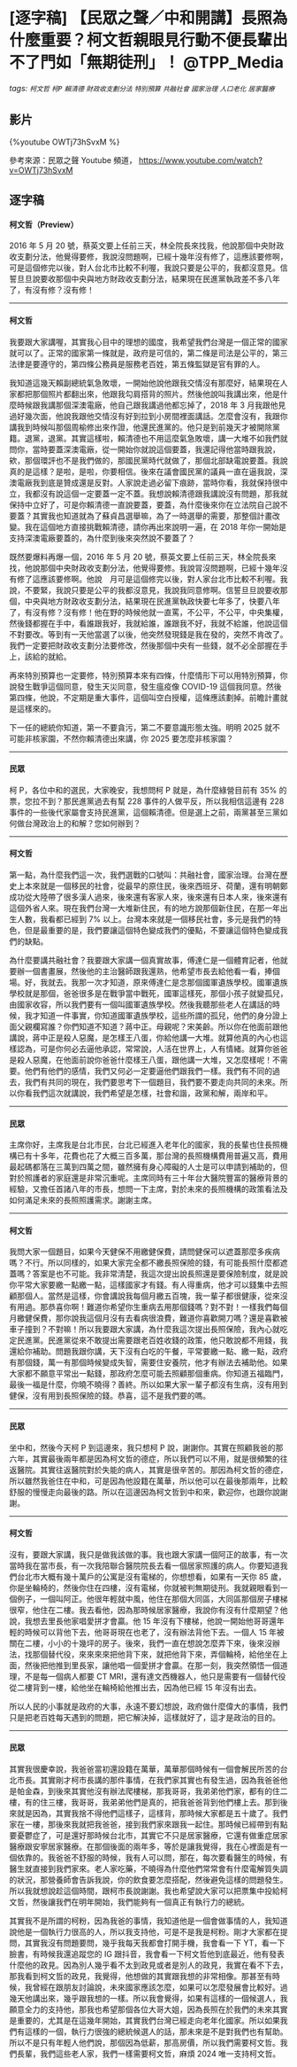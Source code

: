 # [逐字稿] 【民眾之聲／中和開講】長照為什麼重要？柯文哲親眼見行動不便長輩出不了門如「無期徒刑」！ @TPP_Media

###### tags: `柯文哲` `柯P` `賴清德` `財政收支劃分法` `特別預算` `共融社會` `國家治理` `人口老化` `居家醫療`

## 影片

{%youtube OWTj73hSvxM %}

參考來源：民眾之聲 Youtube 頻道， https://www.youtube.com/watch?v=OWTj73hSvxM

## 逐字稿

#### 柯文哲（Preview）

2016 年 5 月 20 號，蔡英文要上任前三天，林全院長來找我，他說那個中央財政收支劃分法，他覺得要修，我說沒問題啊，已經十幾年沒有修了，這應該要修啊，可是這個修完以後，對人台北市比較不利喔，我說只要是公平的，我都沒意見。信誓旦旦說要收那個中央與地方財政收支劃分法，結果現在民進黨執政差不多八年了，有沒有修？沒有修！

---

#### 柯文哲

我要跟大家講喔，其實我心目中的理想的國度，我希望我們台灣是一個正常的國家就可以了。正常的國家第一條就是，政府是可信的，第二條是司法是公平的，第三法律是要遵守的，第四條公務員是服務老百姓，第五條監獄是官有罪的人。

我知道這幾天賴副總統氣急敗壞，一開始他說他跟我交情沒有那麼好，結果現在人家都把那個照片都翻出來，他跟我勾肩搭背的照片。然後他說叫我講出來，他是什麼時候跟我講那個深澳電廠，他自己跟我講過他都忘掉了，2018 年 3 月我跟他見過好幾次面，他說我跟他交情沒有好到拉到小房間裡面講話。怎麼會沒有，我跟你講我到時候叫那個周榆修出來作證，他還民進黨的。他只是到前幾天才被開除黨籍。退黨，退黨。其實這樣啦，賴清德也不用這麼氣急敗壞，講一大堆不如我們就問你，當時要蓋深澳電廠，從一開始你就說這個要蓋，我還記得他當時跟我說，欸，那個環評也不是我們做的，那國民黨時代就做了，那個北部缺電說要蓋。我說真的是這樣？是啦，是啦，你要相信。後來在議會國民黨的議員一直在逼我說，深澳電廠我到底是贊成還是反對。人家說走過必留下痕跡，當時你看，我就保持很中立，我都沒有說這個一定要蓋一定不蓋。我想說賴清德跟我講說沒有問題，那我就保持中立好了，可是你賴清德一直說要蓋，要蓋，為什麼後來你在立法院自己說不要蓋？其實我也知道就為了蘇貞昌選舉嘛，為了一時選舉的需要，那整個計畫改變。我在這個地方直接挑戰賴清德，請你再出來說明一遍，在 2018 年你一開始是支持深澳電廠要蓋的，為什麼到後來突然說不要蓋了？

既然要爆料再爆一個，2016 年 5 月 20 號，蔡英文要上任前三天，林全院長來找，他說那個中央財政收支劃分法，他覺得要修。我說冐沒問題啊，已經十幾年沒有修了這應該要修啊。他說　月可是這個修完以後，對人家台北市比較不利喔。我說，不要緊，我說只要是公平的我都沒意見，我說我同意修啊。信誓旦旦說要收那個，中央與地方財政收支劃分法，結果現在民進黨執政快要七年多了，快要八年了，有沒有修？沒有修！他在野的時候他就一直罵，不公平，不公平，中央集權，然後錢都握在手中，看誰跟我好，我就給誰，誰跟我不好，我就不給誰，他說這個不對要改。等到有一天他當選了以後，他突然發現錢是我在發的，突然不肯改了。我們一定要把財政收支劃分法要修改，然後那個中央有一些錢，就不必全部握在手上，該給的就給。

再來特別預算也一定要修，特別預算本來有四條，什麼情形下可以用特別預算，你說發生戰爭這個同意，發生天災同意，發生瘟疫像 COVID-19 這個我同意。然後第四條，他說，不定期是重大事件，這個叫空白授權，這條應該劃掉。前瞻計畫就是這樣來的。

下一任的總統你知道，第一不要貪污，第二不要意識形態太強。明明 2025 就不可能非核家園，不然你賴清德出來講，你 2025 要怎麼非核家園？

---

#### 民眾

柯 P，各位中和的選民，大家晚安，我想問柯 P 就是，為什麼綠營目前有  35% 的票，您拉不到？那民進黨過去有幫 228 事件的人做平反，所以我相信這邊有 228 事件的一些後代家屬會支持民進黨，這個賴清德。但是選上之前，兩黨甚至三黨如何做台灣政治上的和解？您如何辦到？

---

#### 柯文哲

第一點，為什麼我們這一次，我們選戰的口號叫：共融社會，國家治理。台灣在歷史上本來就是一個移民的社會，從最早的原住民，後來西班牙、荷蘭，還有明朝鄭成功從大陸帶了很多漢人過來，後來還有客家人來，後來還有日本人來，後來還有這個外省人來。現在我們台灣一大堆新住民，有的地方說那個新住民，在那一年出生人數，我看都已經到 7% 以上。台灣本來就是一個移民社會，多元是我們的特色，但是最重要的是，我們要讓這個特色變成我們的優點，不要讓這個特色變成我們的缺點。

為什麼要講共融社會？我要跟大家講一個真實故事，傅達仁是一個體育記者，他就要辦一個書畫展，然後他的主治醫師跟我還熟，他希望市長去給他看一看，捧個場。好，我就去。我那一次才知道，原來傅達仁是念那個國軍遺族學校。國軍遺族學校就是那個，爸爸很多是在戰爭當中戰死，國軍這樣死，那個小孩子就變孤兒，由國家收容，所以我們要有一個叫國軍遺族學校。然後我聽那些老人在講話的時候，我才知道一件事實，你知道國軍遺族學校，這些所謂的孤兒，他們的身分證上面父親欄寫誰？你們知道不知道？蔣中正。母親呢？宋美齡。所以你在他面前跟他講說，蔣中正是殺人惡魔，是怎樣王八蛋，你給他講一大堆。就算他真的內心也這樣認為，可是你何必去逼他承認，常常說，人活在世界上，人有情緒。就算你爸爸是殺人惡魔，在他面前說你爸爸什麼樣王八蛋，跟他講一大堆，又怎麼樣呢！不需要。他們有他們的感情，我們又何必一定要逼他們跟我們一樣。我們有不同的過去，我們有共同的現在，我們要思考下一個題目，我們要不要走向共同的未來。所以你看我們這次就講說，我們希望是怎樣，社會和諧，政黨和解，兩岸和平。

---

#### 民眾

主席你好，主席我是台北市民，台北已經進入老年化的國家，我的長輩也住長照機構已有十多年，花費也花了大概三百多萬，那台灣的長照機構費用普遍又高，費用最起碼都落在三萬到四萬之間，雖然擁有身心障礙的人士是可以申請到補助的，但對於照護者的家庭還是非常沉重呢。主席同時有三十年台大醫院豐富的醫療背景的經驗，又擔任首諸八年的市長，想問一下主席，對於未來的長照機構的政策看法及如何滿足未來的長照照護需求。謝謝主席。

---

#### 柯文哲

我問大家一個題目，如果今天健保不用繳健保費，請問健保可以遮蓋那麼多疾病嗎？不行。所以同樣的，如果大家完全都不繳長照保險的錢，有可能長照什麼都遮蓋嗎？答案是也不可能。我非常清楚，我這次提出說長照還是要保險制度，就是說你平常大家要繳一點繳一點，這樣國家才有錢。有人得重病，他才可以錢集中去照顧那個人。當然是這樣，你會講說我每個月繳五百塊，我一輩子都很健康，從來沒有用過。那恭喜你啊！難道你希望你生重病去用那個錢嗎？對不對！一樣我們每個月繳健保費，那你說我這個月沒有去看病很浪費，難道你喜歡開刀嗎？還是喜歡被車子撞到？不對嘛！所以我要跟大家講，為什麼我這次提出長照保險，我內心就吃定民進黨。民進黨從來不敢提出需要跟老百姓收錢的政策，他只敢說都不用錢，我還給你補助。問題我跟你講，天下沒有白吃的午餐，平常要繳一點、繳一點，政府有那個錢，萬一有那個時候變成失智，需要住安養院，他才有辦法去補助他。如果大家都不願意平常出一點錢，那政府怎麼可能去照顧那個重病。你知道五福臨門，最後一福是什麼，你曉不曉得？善終。所以如果大家一輩子都沒有生病，沒有用到健保，沒有用到長照保險的錢。恭喜，這不是我們要的嗎。

---

#### 民眾

坐中和，然後今天柯 P 到這邊來，我只想柯 P 說，謝謝你。其實在照顧我爸的那六年，其實最後兩年都是因為柯文哲的德症，所以我們可以不用，就是很頻繁的往返醫院。其實往返醫院對於失能的病人，其實是很辛苦的。那因為柯文哲的德症，所以雖然我爸住在中和，可是因為他設籍在萬華，所以他可以在最後那兩年，比較舒服的慢慢走向最後的路。所以在這邊因為柯文哲到中和來，歡迎你，也跟你說謝謝。

---

#### 柯文哲

沒有，要跟大家講，我只是做我該做的事。我也跟大家講一個阿正的故事，有一次當時我在當市長，有一次我陪聯合醫院院長去看一個居家照護的病人。你要知道我們台北市大概有幾十萬戶的公寓是沒有電梯的，你想想看，如果有一天你 85 歲，你是坐輪椅的，然後你住在四樓，沒有電梯，你就被判無期徒刑。我就親眼看到一個例子，一個叫阿正。他很年輕就中風，他住在那個大同區，大同區那個房子樓梯很窄，他住在二樓。我去看他，因為那時候居家醫療，我說你有沒有什麼期望？他說，我想去里長他家唱愛拼才會贏。他 15 年沒有下樓梯，他說一開始他哥哥還年輕的時候可以背他下去，他哥哥現在也老了，沒有辦法背他下去。一個人 15 年被關在二樓，小小的十幾坪的房子。後來，我們一直在想說怎麼弄下來，後來沒辦法，找那個替代役，來來來來把他背下來，就把他背下來，弄個輪椅，給他坐在上面，然後把他推到里長家，讓他唱一個愛拼才會贏。在那一刻，我突然領悟一個道理，不是每一個病人都要 CT MRI，還有達文西機器人，他只是需要有一個替代役從二樓背到一樓，給他坐在輪椅給他推出去，因為他已經 15 年沒有出去。

所以人民的小事就是政府的大事，永遠不要幻想說，政府做什麼偉大的事情，我們只是把老百姓每天遇到的問題，把它解決掉，這樣就好了，這才是政治的目的。

---

#### 民眾

其實我很慶幸說，我爸爸當初還設籍在萬華，萬華那個時候有一個會解民所苦的台北市長。其實剛才柯市長講的那件事情，在我們家其實也有發生過，因為我爸爸他是帕金森，到後來其實他沒有辦法爬樓梯，那我哥哥，我弟弟他們家，都有的住二樓，有的住三樓，我哥哥，我弟弟他們是真的，把我爸爸背到他們樓上去。那到後來就是因為，其實我捨不得他們這樣子，這樣背，那時候大家都是五十歲了。我們家在一樓，那後來我就把我爸爸，接到我們家來跟我一起住。那時候已經帶到有點要憂鬱症了，可是還好那時候台北市，其實它不只是居家醫療，它還有做重症居家醫療跟安寧居家醫療。在那個後面的兩年多，等於是讓我覺得，我在心裡面是有一個依靠的。我爸爸不舒服的時候，我有人可以問，那在，每次要看醫生的時候，有醫生就直接到我們家來。老人家吃藥，不曉得為什麼他們常常會有什麼電解質失調的狀況，那營養師會告訴我說，你的飲食要怎麼搭配，然後避免這樣的問題發生。所以我就想說趁這個時間，跟柯市長說謝謝。我也希望說大家可以把票集中投給柯文哲，然後讓我們在明年開始，我們能夠有一個真正有執行力的總統。

其實我不是所謂的柯粉，因為我爸的事情，我知道他是一個會做事情的人，我知道說他是一個執行力很高的人，所以我支持他，可是不是我是柯粉。剛才大家都在提問，其實我沒有問題要問，幾乎我每天我都會打開手機，我會看一下 YT，看一下臉書，有時候我還追蹤您的 IG 跟抖音，我會看一下柯文哲他到底最近，他有發表什麼他的政見。因為別人幾乎看不太到政見或者是別人的政見，我實在看不下去，那我看到柯文哲的政見，我覺得，他想做的其實跟我想的非常相像。那甚至有時候，我曾經在跟朋友討論說，未來國家應該怎麼，如果可以怎麼發展會比較好。過幾天他講出來，幾乎跟我想的一樣。所以我會覺得，如果有這樣的一個候選人，我願意全力的支持他，那我也希望那個各位大哥大姐，因為長照在於我們的未來其實是重要的，尤其是在這幾年開始，其實我們台灣已經走向老年化國家。所以如果我們有這樣的一個，執行力很強的總統候選人的話，那未來是不是對我們也有幫助。所以不是只有年輕人他們說，那個因為低薪，那高房價，所以我們需要柯文哲。我們長輩，我們這些老人家，我們一樣需要柯文哲，麻煩 2024 唯一支持柯文哲。

